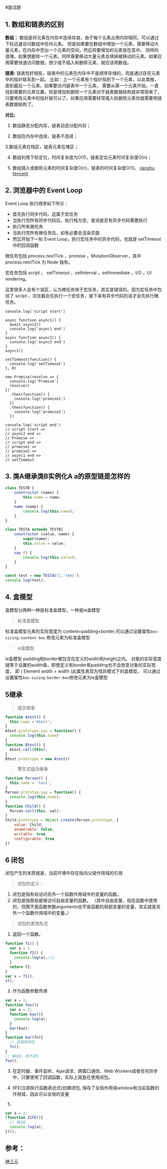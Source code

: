 #面试题

## 1. 数组和链表的区别

**数组：**
数组是将元素在内存中连续存放，由于每个元素占用内存相同，可以通过下标迅速访问数组中任何元素。
但是如果要在数组中增加一个元素，需要移动大量元素，在内存中空出一个元素的空间，然后将要增加的元素放在其中。
同样的道理，如果想删除一个元素，同样需要移动大量元素去填掉被移动的元素。如果应用需要快速访问数据，很少或不插入和删除元素，就应该用数组。

**链表:**
链表恰好相反，链表中的元素在内存中不是顺序存储的，而是通过存在元素中的指针联系到一起。
比如：上一个元素有个指针指到下一个元素，以此类推，直到最后一个元素。如果要访问链表中一个元素，
需要从第一个元素开始，一直找到需要的元素位置。但是增加和删除一个元素对于链表数据结构就非常简单了，
只要修改元素中的指针就可以了。如果应用需要经常插入和删除元素你就需要用链表数据结构了。

**对比:**
1. 数组静态分配内存，链表动态分配内存；

2. 数组在内存中连续，链表不连续；

3.数组元素在栈区，链表元素在堆区；

4. 数组利用下标定位，时间复杂度为O(1)，链表定位元素时间复杂度O(n)；

5. 数组插入或删除元素的时间复杂度O(n)，链表的时间复杂度O(1)。
[ jianshu  ](https://www.jianshu.com/p/85fda79ee74d)<br/>
[ tencent  ](https://cloud.tencent.com/developer/article/1444059)<br/>

## 2. 浏览器中的 Event Loop

Event Loop 执行顺序如下所示：

* 首先执行同步代码，这属于宏任务
* 当执行完所有同步代码后，执行栈为空，查询是否有异步代码需要执行
* 执行所有微任务
* 当执行完所有微任务后，如有必要会渲染页面
* 然后开始下一轮 Event Loop，执行宏任务中的异步代码，也就是 setTimeout 中的回调函数

微任务包括 process.nextTick ，promise ，MutationObserver，其中 process.nextTick 为 Node 独有。

宏任务包括 script ， setTimeout ，setInterval ，setImmediate ，I/O ，UI rendering。

这里很多人会有个误区，认为微任务快于宏任务，其实是错误的。因为宏任务中包括了
script
，浏览器会先执行一个宏任务，接下来有异步代码的话才会先执行微任务。
```
console.log('script start')

async function async1() {
  await async2()
  console.log('async1 end')
}
async function async2() {
  console.log('async2 end')
}
async1()

setTimeout(function() {
  console.log('setTimeout')
}, 0)

new Promise(resolve => {
  console.log('Promise')
  resolve()
})
  .then(function() {
    console.log('promise1')
  })
  .then(function() {
    console.log('promise2')
  })

console.log('script end')
// script start => 
// async2 end => 
// Promise =>  
// script end =>  
// promise1 =>  
// promise2 =>  
// async1 end =>  
// setTimeout
```


## 3. 类A继承类B实例化A a的原型链是怎样的

```javascript
class TESTB {
    constructor (name) {
        this.name = name;
    }
    name (name) {
        console.log(this.name);
    }
}

class TESTA extends TESTB{
    constructor (value, name) {
        super(name);
        this.value = value;
    }
    say () {
        console.log(this.value);
    }
}

const test = new TESTA(11,'t4es');
console.log(test);

```
## 4. 盒模型
盒模型分两种一种是标准盒模型，一种是ie盒模型
> 标准盒模型

标准盒模型元素的实际宽度为
content+padding+border,可以通过设置属性`box-sizing:content-box`
修改元素为标准盒模型

> ie盒模型

ie盒模型 padding和border被包含在定义的width和height之内。
对象的实际宽度就等于设置的width值，即使定义有border和padding也不会改变对象的实际宽度，
即 ( Element width = width )此属性表现为怪异模式下的盒模型。
可以通过设置属性`box-sizing:border-box`修改元素为ie盒模型

## 5继承

> 组合继承

```javascript
function Atest() {
  this.name ='Atest';
}
Atest.prototype.say = function() {
  console.log(this.name)
}
function Btest() {
  Atest.call(this);
}
Btest.prototype = new Atest()

```
> 寄生式组合继承

```javascript
function Person() {
  this.name = 'test';
}
Person.prototyp.say = function() {
  console.log(this.name);
}
function Child() {
  Person.call(this, val);
}
Child.prototype = Object.create(Person.prototype, {
    value: Child,
    enumerable: false,
    writable: true,
    configurable: true
})

```

## 6 闭包
闭包产生的本质就是，当前环境中存在指向父级作用域的引用
>闭包的定义：
1. 闭包是指有权访问另外一个函数作用域中的变量的函数。
2. 闭包是指那些能够访问自由变量的函数。 （其中自由变量，指在函数中使用的，但既不是函数参数arguments也不是函数的局部变量的变量，其实就是另外一个函数作用域中的变量。）

>闭包的表现形式

1. 返回一个函数。
```javascript
function f1() {
  var a = 2
  function f2() {
    console.log(a);//2
  }
  return f2;
}
var x = f1();
x();
```
2. 作为函数参数传递
```javascript
var a = 1;
function foo(){
  var a = 2;
  function baz(){
    console.log(a);
  }
  bar(baz);
}
function bar(fn){
  // 这就是闭包
  fn();
}
// 输出2，而不是1
foo();

```
3. 在定时器、事件监听、Ajax请求、跨窗口通信、Web Workers或者任何异步中，只要使用了回调函数，实际上就是在使用闭包。

4. IIFE(立即执行函数表达式)创建闭包, 保存了全局作用域window和当前函数的作用域，因此可以全局的变量
5. 
```javascript
var a = 2;
(function IIFE(){
  // 输出2
  console.log(a);
})();
```
## 参考：
[神三元](https://juejin.im/post/5dac5d82e51d45249850cd20)

